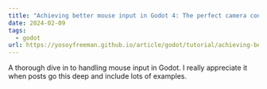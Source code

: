 ```yaml
---
title: "Achieving better mouse input in Godot 4: The perfect camera controller - Yo Soy Freeman"
date: 2024-02-09
tags:
  - godot
url: https://yosoyfreeman.github.io/article/godot/tutorial/achieving-better-mouse-input-in-godot-4-the-perfect-camera-controller/
---
```


A thorough dive in to handling mouse input in Godot. I really appreciate it when posts go this deep and include lots of examples.